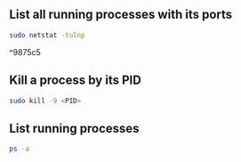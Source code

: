 ## List all running processes with its ports
``` bash
sudo netstat -tulnp
```

^9875c5

## Kill a process by its PID
``` bash
sudo kill -9 <PID>
```

## List running processes 
```bash
ps -a
```